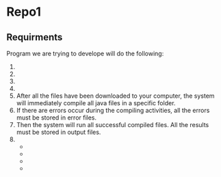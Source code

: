 # Repo1
## Requirments
Program we are trying to develope will do the following:    

1.
2.
3.
4.
5. After all the files have been downloaded to your computer, the system will immediately compile all java files in a specific folder.
6. If	there	are	errors	occur	during	the	compiling	activities,	all	the	errors	must	be	stored	in	error	files.	
7. Then	the	system	will	run	all	successful compiled	files. All	the	results must be stored in output files.
8.
    -
    -
    -
    -
